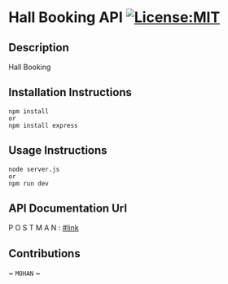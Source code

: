 # Hall Booking API [![License:MIT](https://img.shields.io/badge/License-MIT-grean.svg)](https://opensource.org/licenses/MIT) 

## Description
Hall Booking
## Installation Instructions
```
npm install
or
npm install express
```

## Usage Instructions 
```
node server.js
or
npm run dev
```

## API Documentation Url
P O S T M A N : [#link](https://documenter.getpostman.com/view/24885392/2s935oKik3)


## Contributions 

~ ` MOHAN ` ~


